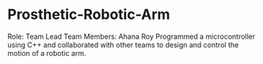 # Prosthetic-Robotic-Arm  
Role: Team Lead
Team Members: Ahana Roy 
Programmed a microcontroller using C++ and collaborated with other teams to design and control the motion of a robotic arm.
